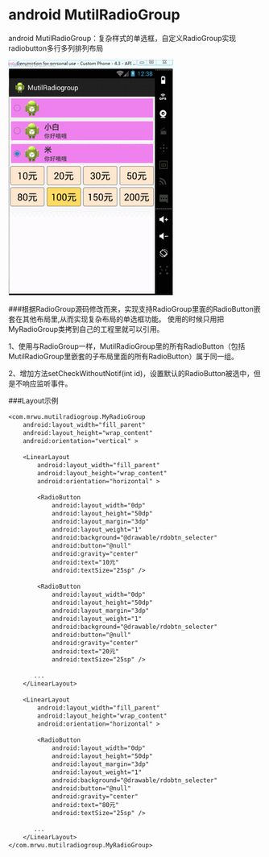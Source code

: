# android MutilRadioGroup
android MutilRadioGroup：复杂样式的单选框，自定义RadioGroup实现radiobutton多行多列排列布局


![](https://github.com/IsMrWu/MultiRadioGroup/blob/master/MutilRadioGrop.gif)



###根据RadioGroup源码修改而来，实现支持RadioGroup里面的RadioButton嵌套在其他布局里,从而实现复杂布局的单选框功能。
使用的时候只用把MyRadioGroup类拷到自己的工程里就可以引用。

1、使用与RadioGroup一样，MutilRadioGroup里的所有RadioButton（包括MutilRadioGroup里嵌套的子布局里面的所有RadioButton）属于同一组。

2、增加方法setCheckWithoutNotif(int id)，设置默认的RadioButton被选中，但是不响应监听事件。

###Layout示例

	<com.mrwu.mutilradiogroup.MyRadioGroup
        android:layout_width="fill_parent"
        android:layout_height="wrap_content"
        android:orientation="vertical" >

        <LinearLayout
            android:layout_width="fill_parent"
            android:layout_height="wrap_content"
            android:orientation="horizontal" >

            <RadioButton
                android:layout_width="0dp"
                android:layout_height="50dp"
                android:layout_margin="3dp"
                android:layout_weight="1"
                android:background="@drawable/rdobtn_selecter"
                android:button="@null"
                android:gravity="center"
                android:text="10元"
                android:textSize="25sp" />

            <RadioButton
                android:layout_width="0dp"
                android:layout_height="50dp"
                android:layout_margin="3dp"
                android:layout_weight="1"
                android:background="@drawable/rdobtn_selecter"
                android:button="@null"
                android:gravity="center"
                android:text="20元"
                android:textSize="25sp" />

           ...
        </LinearLayout>

        <LinearLayout
            android:layout_width="fill_parent"
            android:layout_height="wrap_content"
            android:orientation="horizontal" >

            <RadioButton
                android:layout_width="0dp"
                android:layout_height="50dp"
                android:layout_margin="3dp"
                android:layout_weight="1"
                android:background="@drawable/rdobtn_selecter"
                android:button="@null"
                android:gravity="center"
                android:text="80元"
                android:textSize="25sp" />

           ...
        </LinearLayout>
    </com.mrwu.mutilradiogroup.MyRadioGroup>

  
